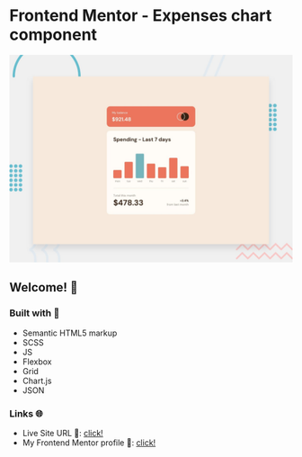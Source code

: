 # Frontend Mentor - Expenses chart component

![Design preview for the Expenses chart component coding challenge](./design/desktop-preview.jpg)

## Welcome! 👋

### Built with 🧱
- Semantic HTML5 markup
- SCSS
- JS
- Flexbox
- Grid
- Chart.js
- JSON

### Links 🌐

- Live Site URL 🔴: [click!](https://guiyee89.github.io/expenses-chart-component/)
- My Frontend Mentor profile 👦: [click!](https://www.frontendmentor.io/profile/guiyee89)
